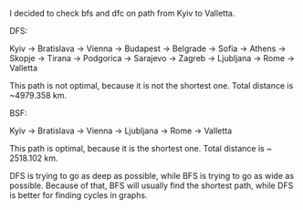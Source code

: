 I decided to check bfs and dfc on path from Kyiv to Valletta.

DFS:
    
Kyiv -> Bratislava -> Vienna -> Budapest -> Belgrade -> Sofia -> Athens -> Skopje -> Tirana -> Podgorica -> Sarajevo -> Zagreb -> Ljubljana -> Rome -> Valletta

This path is not optimal, because it is not the shortest one. Total distance is ~4979.358 km.

BSF:

Kyiv -> Bratislava -> Vienna -> Ljubljana -> Rome -> Valletta

This path is optimal, because it is the shortest one. Total distance is ~ 2518.102 km.

DFS is trying to go as deep as possible, while BFS is trying to go as wide as possible.
Because of that, BFS will usually find the shortest path, while DFS is better for finding cycles in graphs.

